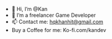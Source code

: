- 👋 Hi, I’m @Kan
- 👀 I’m a freelancer Game Developer
- 📫 Contact me: hqkhanhit@gmail.com
- Buy a Coffee for me: Ko-fi.com/kandev

<!---
hqkhanhdev/Kan-Kzeit is a ✨ special ✨ repository because its `README.md` (this file) appears on your GitHub profile.
You can click the Preview link to take a look at your changes.
--->
